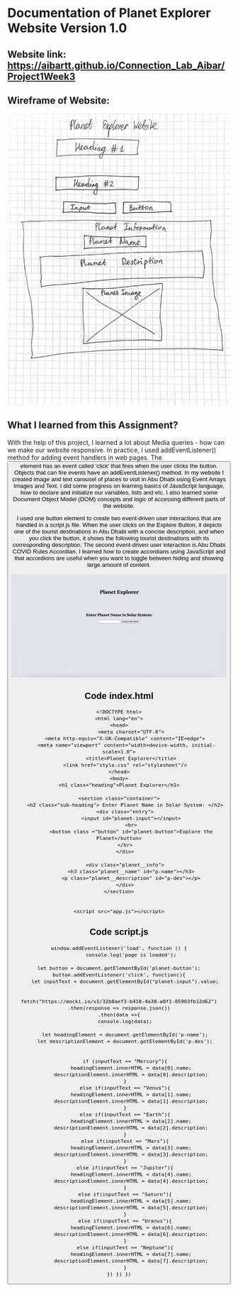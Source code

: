 
# Documentation of Planet Explorer Website Version 1.0

## Website link: https://aibartt.github.io/Connection_Lab_Aibar/Project1Week3

## Wireframe of Website: 
![](images/1.png)

## What I learned from this Assignment?

With the help of this project, I learned a lot about Media queries - how can we make our website responsive. In practice, I used addEventListener() method for adding event handlers in web pages. The <button> element has an event called 'click' that fires when the user clicks the button. Objects that can fire events have an addEventListener() method. In my website I created image and text carousel of places to visit in Abu Dhabi using Event Arrays Images and Text. I did some progress on learning basics of JavaScript language, how to declare and initialize our variables, lists and etc. I also learned some Document Object Model (DOM) concepts and logic of accessing different parts of the website.
  
  I used one button element to create two event-driven user interactions that are handled in a script.js file. When the user clicks on the Explore Button, it depicts one of the tourist destinations in Abu Dhabi with a concise description, and when you click the button, it shows the following tourist destinations with its corresponding description. The second event-driven user interaction is Abu Dhabi COVID Rules Accordian. I learned how to create accordians using JavaScript and that accordions are useful when you want to toggle between hiding and showing large amount of content.
  
  ![](images/2.png)


## Code index.html
  
	<!DOCTYPE html>
	<html lang="en">
	<head>
    		<meta charset="UTF-8">
   	 	<meta http-equiv="X-UA-Compatible" content="IE=edge">
   		 <meta name="viewport" content="width=device-width, initial-scale=1.0">
    		<title>Planet Explorer</title>
    	<link href="style.css" rel="stylesheet"/>
	</head>
	<body>
    <h1 class="heading">Planet Explorer</h1>

    <section class="container">
        <h2 class="sub-heading"> Enter Planet Name in Solar System: </h2>
        <div class="entry">
            <input id="planet-input"></input>
            <br>
            <button class ="button" id="planet-button">Explore the Planet</button>
        </br>
        </div>
    
        <div class="planet__info">
            <h3 class="planet__name" id="p-name"></h3>
            <p class="planet__description" id="p-des"></p>
        </div>
    </section>


    <script src="app.js"></script>
    
</body>
</html>

## Code script.js


	window.addEventListener('load', function () {
    		console.log('page is loaded');

	let button = document.getElementById('planet-button');
	button.addEventListener('click', function(){
    	let inputText = document.getElementById("planet-input").value;


    fetch("https://mocki.io/v1/32b8aef3-b418-4a38-a8f1-05903fb12d62")
    .then(response => response.json())
    .then(data =>{
        console.log(data);

        let headingElement = document.getElementById('p-name');
        let descriptionElement = document.getElementById('p-des');


        if (inputText == "Mercury"){
            headingElement.innerHTML = data[0].name;
            descriptionElement.innerHTML = data[0].description;
        }
        else if(inputText == "Venus"){
            headingElement.innerHTML = data[1].name;
            descriptionElement.innerHTML = data[1].description;
        }
        else if(inputText == "Earth"){
            headingElement.innerHTML = data[2].name;
            descriptionElement.innerHTML = data[2].description;
        }
        else if(inputText == "Mars"){
            headingElement.innerHTML = data[3].name;
            descriptionElement.innerHTML = data[3].description;
        }
        else if(inputText == "Jupiter"){
            headingElement.innerHTML = data[4].name;
            descriptionElement.innerHTML = data[4].description;
        }
        else if(inputText == "Saturn"){
            headingElement.innerHTML = data[5].name;
            descriptionElement.innerHTML = data[5].description;
        }
        else if(inputText == "Uranus"){
            headingElement.innerHTML = data[6].name;
            descriptionElement.innerHTML = data[6].description;
        }
        else if(inputText == "Neptune"){
            headingElement.innerHTML = data[7].name;
            descriptionElement.innerHTML = data[7].description;
        }
    }) }) })

